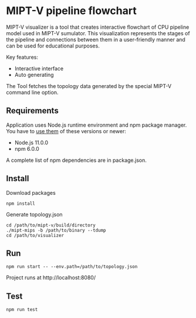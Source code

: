 # MIPT-V pipeline flowchart
MIPT-V visualizer is a tool that creates interactive flowchart of CPU pipeline model used in MIPT-V sumulator. This visualization represents the stages of the pipeline and connections between them in a user-friendly manner and can be used for educational purposes.

Key features: 
* Interactive interface
* Auto generating

The Tool fetches the topology data generated by the special MIPT-V command line option.
## Requirements
Application uses Node.js runtime environment and npm package manager. You have to [use them](https://www.npmjs.com/get-npm) of these versions or newer:
* Node.js 11.0.0
* npm 6.0.0

A complete list of npm dependencies are in package.json.
## Install
Download packages

    npm install
Generate topology.json

    cd /path/to/mipt-v/build/directory
    ./mipt-mips -b /path/to/binary --tdump
    cd /path/to/visualizer

## Run
    npm run start -- --env.path=/path/to/topology.json
Project runs at http://localhost:8080/
## Test
    npm run test
